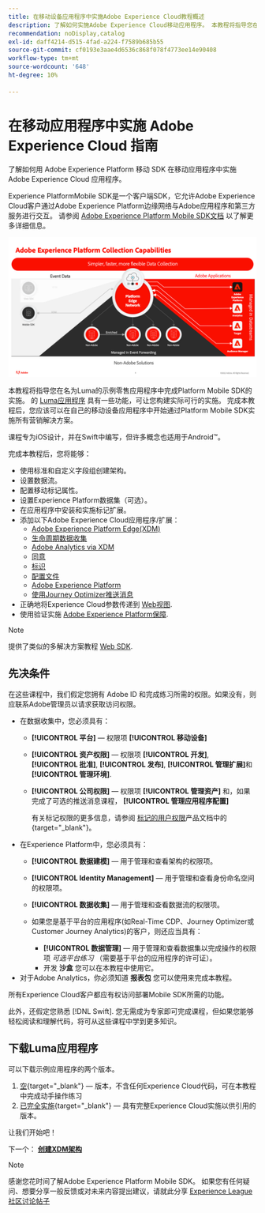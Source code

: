 ```yaml
---
title: 在移动设备应用程序中实施Adobe Experience Cloud教程概述
description: 了解如何实施Adobe Experience Cloud移动应用程序。 本教程将指导您在Swift示例应用程序中实施Experience Cloud应用程序。
recommendation: noDisplay,catalog
exl-id: daff4214-d515-4fad-a224-f7589b685b55
source-git-commit: cf0193e3aae4d6536c868f078f4773ee14e90408
workflow-type: tm+mt
source-wordcount: '648'
ht-degree: 10%

---
```


# 在移动应用程序中实施 Adobe Experience Cloud 指南

了解如何用 Adobe Experience Platform 移动 SDK 在移动应用程序中实施 Adobe Experience Cloud 应用程序。

Experience PlatformMobile SDK是一个客户端SDK，它允许Adobe Experience Cloud客户通过Adobe Experience Platform边缘网络与Adobe应用程序和第三方服务进行交互。 请参阅 [Adobe Experience Platform Mobile SDK文档](https://aep-sdks.gitbook.io/docs/) 以了解更多详细信息。

![构建设置](assets/data-collection-mobile-sdk.png)


本教程将指导您在名为Luma的示例零售应用程序中完成Platform Mobile SDK的实施。 的 [Luma应用程序](https://github.com/Adobe-Marketing-Cloud/Luma-iOS-Mobile-App) 具有一些功能，可让您构建实际可行的实施。 完成本教程后，您应该可以在自己的移动设备应用程序中开始通过Platform Mobile SDK实施所有营销解决方案。

课程专为iOS设计，并在Swift中编写，但许多概念也适用于Android™。

完成本教程后，您将能够：

* 使用标准和自定义字段组创建架构。
* 设置数据流。
* 配置移动标记属性。
* 设置Experience Platform数据集（可选）。
* 在应用程序中安装和实施标记扩展。
* 添加以下Adobe Experience Cloud应用程序/扩展：
   * [Adobe Experience Platform Edge(XDM)](events.md)
   * [生命周期数据收集](lifecycle-data.md)
   * [Adobe Analytics via XDM](analytics.md)
   * [同意](consent.md)
   * [标识](identity.md)
   * [配置文件](profile.md)
   * [Adobe Experience Platform](platform.md)
   * [使用Journey Optimizer推送消息](journey-optimizer-push.md)
* 正确地将Experience Cloud参数传递到 [Web视图](web-views.md).
* 使用验证实施 [Adobe Experience Platform保障](assurance.md).

>[!NOTE]
>
>提供了类似的多解决方案教程 [Web SDK](../tutorial-web-sdk/overview.md).

## 先决条件

在这些课程中，我们假定您拥有 Adobe ID 和完成练习所需的权限。如果没有，则应联系Adobe管理员以请求获取访问权限。

* 在数据收集中，您必须具有：
   * **[!UICONTROL 平台]** — 权限项 **[!UICONTROL 移动设备]**
   * **[!UICONTROL 资产权限]** — 权限项 **[!UICONTROL 开发]**, **[!UICONTROL 批准]**, **[!UICONTROL 发布]**, **[!UICONTROL 管理扩展]**&#x200B;和 **[!UICONTROL 管理环境]**.
   * **[!UICONTROL 公司权限]** — 权限项 **[!UICONTROL 管理资产]** 和，如果完成了可选的推送消息课程， **[!UICONTROL 管理应用程序配置]**

      有关标记权限的更多信息，请参阅 [标记的用户权限](https://experienceleague.adobe.com/docs/experience-platform/tags/admin/user-permissions.html?lang=zh-Hans)产品文档中的{target=&quot;_blank&quot;}。
* 在Experience Platform中，您必须具有：
   * **[!UICONTROL 数据建模]** — 用于管理和查看架构的权限项。
   * **[!UICONTROL Identity Management]** — 用于管理和查看身份命名空间的权限项。
   * **[!UICONTROL 数据收集]** — 用于管理和查看数据流的权限项。

   * 如果您是基于平台的应用程序(如Real-Time CDP、Journey Optimizer或Customer Journey Analytics)的客户，则还应当具有：
      * **[!UICONTROL 数据管理]** — 用于管理和查看数据集以完成操作的权限项 _可选平台练习_ （需要基于平台的应用程序的许可证）。
      * 开发 **沙盒** 您可以在本教程中使用它。
* 对于Adobe Analytics，你必须知道 **报表包** 您可以使用来完成本教程。

所有Experience Cloud客户都应有权访问部署Mobile SDK所需的功能。

此外，还假定您熟悉 [!DNL Swift]. 您无需成为专家即可完成课程，但如果您能够轻松阅读和理解代码，将可从这些课程中学到更多知识。

## 下载Luma应用程序

可以下载示例应用程序的两个版本。

1. [空](https://github.com/Adobe-Marketing-Cloud/Luma-iOS-Mobile-App){target=&quot;_blank&quot;} — 版本，不含任何Experience Cloud代码，可在本教程中完成动手操作练习
1. [已完全实施](https://github.com/Adobe-Marketing-Cloud/Luma-iOS-Mobile-App){target=&quot;_blank&quot;} — 具有完整Experience Cloud实施以供引用的版本。

让我们开始吧！


下一个： **[创建XDM架构](create-schema.md)**

>[!NOTE]
>
>感谢您花时间了解Adobe Experience Platform Mobile SDK。 如果您有任何疑问、想要分享一般反馈或对未来内容提出建议，请就此分享 [Experience League社区讨论帖子](https://experienceleaguecommunities.adobe.com/t5/adobe-experience-platform-launch/tutorial-discussion-implement-adobe-experience-cloud-in-mobile/td-p/443796)